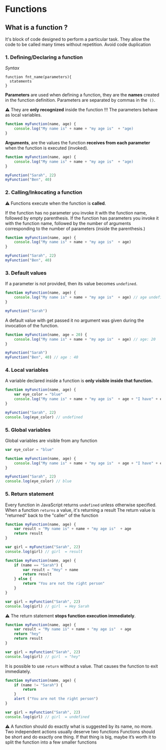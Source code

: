 <!--Tags=["functions"]--->

# Functions

## What is a function ?

It's block of code designed to perform a particular task.
They allow the code to be called many times without repetition.
Avoid code duplication

### 1. Defining/Declaring a function

*Syntax*
```
function fnt_name(parameters){
  statements
}
```

**Parameters** are used when defining a function, they are the **names** created in the function definition. 
Parameters are separated by commas in the` ()`.  

:warning: They are **only recognized** inside the function !!! The parameters behave as local variables.

```javascript
function myFunction(name, age) {
    console.log("My name is" + name + "my age is"  + "age)
}
```

**Arguments**, are the values the function **receives from each parameter** when the function is executed (invoked). 

```javascript
function myFunction(name, age) {
    console.log("My name is" + name + "my age is"  + "age)
}

myFunction("Sarah", 22)
myFunction("Ben", 40)
```

### 2. Calling/Inkocating a function

:warning: Functions execute when the function is **called**. 

If the function has no parameter you invoke it with the function name, followed by empty  parenthesis.
If the function has parameters you invoke it with the function name, followed by the number of arguments corresponding to the number of parameters (inside the parenthesis.)

```javascript
function myFunction(name, age) {
    console.log("My name is" + name + "my age is"  + age)
}

myFunction("Sarah", 22)
myFunction("Ben", 40)
```
### 3. Default values
If a parameter is not provided, then its value becomes `undefined`.

```javascript
function myFunction(name, age) {
    console.log("My name is" + name + "my age is"  + age) // age undefined 
}

myFunction("Sarah")
```

A default value with get passed it no argument was given during the invocation of the function. 

```javascript
function myFunction(name, age = 20) {
    console.log("My name is" + name + "my age is"  + age) // age: 20
}

myFunction("Sarah")
myFunction("Ben", 40) // age : 40
```

### 4. Local variables

A variable declared inside a function is **only visible inside that function.**
```javascript
function myFunction(name, age) {
    var eye_color = "blue"
    console.log("My name is" + name + "my age is"  + age + "I have" + eye_color + "eyes")
}

myFunction("Sarah", 22)
console.log(eye_color) // undefined
```

### 5. Global variables
Global variables are visible from any function

```javascript
var eye_color = "blue"

function myFunction(name, age) {
    console.log("My name is" + name + "my age is"  + age + "I have" + eye_color + "eyes")
}

myFunction("Sarah", 22)
console.log(eye_color) // blue
```

### 5. Return statement 

Every function in JavaScript returns `undefined` unless otherwise specified.
When a function `returns` a value, it's returning a result  The return value is "returned" back to the "caller" of the function

```javascript
function myFunction(name, age) {
    var result = "My name is" + name + "my age is"  + age 
    return result 
}

var girl = myFunction("Sarah", 22)
console.log(girl) // girl  = result 
```

```javascript
function myFunction(name, age) {
    if (name == "Sarah") {
        var result = "Hey" + name 
        return result 
    } else {
        return "You are not the right person"
    }
}

var girl = myFunction("Sarah", 22)
console.log(girl) // girl  = Hey Sarah
```

:warning: The return statement **stops function execution immediately**.

```javascript
function myFunction(name, age) {
    var result = "My name is" + name + "my age is"  + age 
    return "hey"
    return result 
}

var girl = myFunction("Sarah", 22)
console.log(girl) // girl  = "hey"
```

It is possible to use `return` without a value. That causes the function to exit immediately.

```javascript
function myFunction(name, age) {
    if (name != "Sarah") {
        return
    } 
    alert ("You are not the right person")
}

var girl = myFunction("Sarah", 22)
console.log(girl) // girl  = undefined
```


:warning:  A function should do exactly what is suggested by its name, no more. Two independent actions usually deserve two functions 
Functions should be short and do exactly one thing. If that thing is big, maybe it’s worth it to split the function into a few smaller functions
